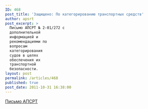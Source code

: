 ```yaml
---
ID: 468
post_title: 'Защищено: По категорированию транспортных средств'
author: apsrt
post_excerpt: >
  Письмо АПСРТ № 2-01/272 с
  дополнительной
  информацией и
  рекомендациями по
  вопросам
  категорирования
  судов в целях
  обеспечения их
  транспортной
  безопасности.
layout: post
permalink: /articles/468
published: true
post_date: 2011-10-31 16:38:00
---
```

[Письмо АПСРТ][1]

 [1]: http://www.apsrt.ru/docs/2-01-272.doc